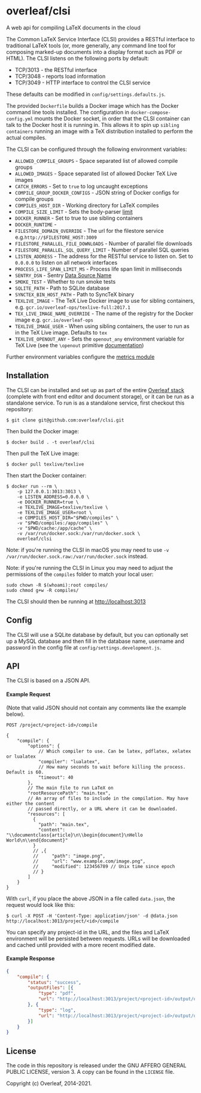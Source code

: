 overleaf/clsi
===============

A web api for compiling LaTeX documents in the cloud

The Common LaTeX Service Interface (CLSI) provides a RESTful interface to traditional LaTeX tools (or, more generally, any command line tool for composing marked-up documents into a display format such as PDF or HTML). The CLSI listens on the following ports by default:

* TCP/3013 - the RESTful interface
* TCP/3048 - reports load information
* TCP/3049 - HTTP interface to control the CLSI service

These defaults can be modified in `config/settings.defaults.js`.

The provided `Dockerfile` builds a Docker image which has the Docker command line tools installed. The configuration in `docker-compose-config.yml` mounts the Docker socket, in order that the CLSI container can talk to the Docker host it is running in. This allows it to spin up `sibling containers` running an image with a TeX distribution installed to perform the actual compiles.

The CLSI can be configured through the following environment variables:

* `ALLOWED_COMPILE_GROUPS` - Space separated list of allowed compile groups
* `ALLOWED_IMAGES` - Space separated list of allowed Docker TeX Live images
* `CATCH_ERRORS` - Set to `true` to log uncaught exceptions
* `COMPILE_GROUP_DOCKER_CONFIGS` - JSON string of Docker configs for compile groups
* `COMPILES_HOST_DIR` - Working directory for LaTeX compiles
* `COMPILE_SIZE_LIMIT` - Sets the body-parser [limit](https://github.com/expressjs/body-parser#limit)
* `DOCKER_RUNNER` - Set to true to use sibling containers
* `DOCKER_RUNTIME` -
* `FILESTORE_DOMAIN_OVERRIDE` - The url for the filestore service e.g.`http://$FILESTORE_HOST:3009`
* `FILESTORE_PARALLEL_FILE_DOWNLOADS` - Number of parallel file downloads
* `FILESTORE_PARALLEL_SQL_QUERY_LIMIT` - Number of parallel SQL queries
* `LISTEN_ADDRESS` - The address for the RESTful service to listen on. Set to `0.0.0.0` to listen on all network interfaces
* `PROCESS_LIFE_SPAN_LIMIT_MS` - Process life span limit in milliseconds
* `SENTRY_DSN` - Sentry [Data Source Name](https://docs.sentry.io/product/sentry-basics/dsn-explainer/)
* `SMOKE_TEST` - Whether to run smoke tests
* `SQLITE_PATH` - Path to SQLite database
* `SYNCTEX_BIN_HOST_PATH` - Path to SyncTeX binary
* `TEXLIVE_IMAGE` - The TeX Live Docker image to use for sibling containers, e.g. `gcr.io/overleaf-ops/texlive-full:2017.1`
* `TEX_LIVE_IMAGE_NAME_OVERRIDE` - The name of the registry for the Docker image e.g. `gcr.io/overleaf-ops`
* `TEXLIVE_IMAGE_USER` - When using sibling containers, the user to run as in the TeX Live image. Defaults to `tex`
* `TEXLIVE_OPENOUT_ANY` - Sets the `openout_any` environment variable for TeX Live (see the `\openout` primitive [documentation](http://tug.org/texinfohtml/web2c.html#tex-invocation))

Further environment variables configure the [metrics module](https://github.com/overleaf/metrics-module)

Installation
------------

The CLSI can be installed and set up as part of the entire [Overleaf stack](https://github.com/overleaf/overleaf) (complete with front end editor and document storage), or it can be run as a standalone service. To run is as a standalone service, first checkout this repository:

    $ git clone git@github.com:overleaf/clsi.git

Then build the Docker image:

    $ docker build . -t overleaf/clsi

Then pull the TeX Live image:

    $ docker pull texlive/texlive

Then start the Docker container:

    $ docker run --rm \
        -p 127.0.0.1:3013:3013 \
        -e LISTEN_ADDRESS=0.0.0.0 \
        -e DOCKER_RUNNER=true \
        -e TEXLIVE_IMAGE=texlive/texlive \
        -e TEXLIVE_IMAGE_USER=root \
        -e COMPILES_HOST_DIR="$PWD/compiles" \
        -v "$PWD/compiles:/app/compiles" \
        -v "$PWD/cache:/app/cache" \
        -v /var/run/docker.sock:/var/run/docker.sock \
        overleaf/clsi

Note: if you're running the CLSI in macOS you may need to use `-v /var/run/docker.sock.raw:/var/run/docker.sock` instead.

Note: if you're running the CLSI in Linux you may need to adjust the permissions of the `compiles` folder to match your local user:

```shell
sudo chown -R $(whoami):root compiles/
sudo chmod g+w -R compiles/
```

The CLSI should then be running at <http://localhost:3013>

Config
------

The CLSI will use a SQLite database by default, but you can optionally set up a MySQL database and then fill in the database name, username and password in the config file at `config/settings.development.js`.

API
---

The CLSI is based on a JSON API.

#### Example Request

(Note that valid JSON should not contain any comments like the example below).

    POST /project/<project-id>/compile

```json5
{
    "compile": {
        "options": {
            // Which compiler to use. Can be latex, pdflatex, xelatex or lualatex
            "compiler": "lualatex",
            // How many seconds to wait before killing the process. Default is 60.
            "timeout": 40
        },
        // The main file to run LaTeX on
        "rootResourcePath": "main.tex",
        // An array of files to include in the compilation. May have either the content
        // passed directly, or a URL where it can be downloaded.
        "resources": [
          {
            "path": "main.tex",
            "content": "\\documentclass{article}\n\\begin{document}\nHello World\n\\end{document}"
          }
          // ,{
          //     "path": "image.png",
          //     "url": "www.example.com/image.png",
          //     "modified": 123456789 // Unix time since epoch
          // }
        ]
    }
}
```

With `curl`, if you place the above JSON in a file called `data.json`, the request would look like this:

``` shell
$ curl -X POST -H 'Content-Type: application/json' -d @data.json http://localhost:3013/project/<id>/compile
```

You can specify any project-id in the URL, and the files and LaTeX environment will be persisted between requests.
URLs will be downloaded and cached until provided with a more recent modified date.

#### Example Response

```json
{
    "compile": {
        "status": "success",
        "outputFiles": [{
            "type": "pdf",
            "url": "http://localhost:3013/project/<project-id>/output/output.pdf"
        }, {
            "type": "log",
            "url": "http://localhost:3013/project/<project-id>/output/output.log"
        }]
    }
}
```

License
-------

The code in this repository is released under the GNU AFFERO GENERAL PUBLIC LICENSE, version 3. A copy can be found in the `LICENSE` file.

Copyright (c) Overleaf, 2014-2021.
